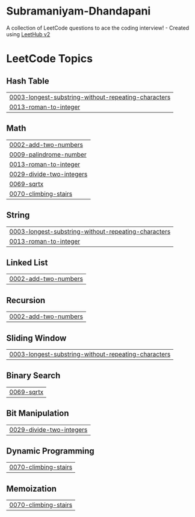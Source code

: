 # Subramaniyam-Dhandapani
A collection of LeetCode questions to ace the coding interview! - Created using [LeetHub v2](https://github.com/arunbhardwaj/LeetHub-2.0)

<!---LeetCode Topics Start-->
# LeetCode Topics
## Hash Table
|  |
| ------- |
| [0003-longest-substring-without-repeating-characters](https://github.com/Dhayal18/Subramaniyam-Dhandapani/tree/master/0003-longest-substring-without-repeating-characters) |
| [0013-roman-to-integer](https://github.com/Dhayal18/Subramaniyam-Dhandapani/tree/master/0013-roman-to-integer) |
## Math
|  |
| ------- |
| [0002-add-two-numbers](https://github.com/Dhayal18/Subramaniyam-Dhandapani/tree/master/0002-add-two-numbers) |
| [0009-palindrome-number](https://github.com/Dhayal18/Subramaniyam-Dhandapani/tree/master/0009-palindrome-number) |
| [0013-roman-to-integer](https://github.com/Dhayal18/Subramaniyam-Dhandapani/tree/master/0013-roman-to-integer) |
| [0029-divide-two-integers](https://github.com/Dhayal18/Subramaniyam-Dhandapani/tree/master/0029-divide-two-integers) |
| [0069-sqrtx](https://github.com/Dhayal18/Subramaniyam-Dhandapani/tree/master/0069-sqrtx) |
| [0070-climbing-stairs](https://github.com/Dhayal18/Subramaniyam-Dhandapani/tree/master/0070-climbing-stairs) |
## String
|  |
| ------- |
| [0003-longest-substring-without-repeating-characters](https://github.com/Dhayal18/Subramaniyam-Dhandapani/tree/master/0003-longest-substring-without-repeating-characters) |
| [0013-roman-to-integer](https://github.com/Dhayal18/Subramaniyam-Dhandapani/tree/master/0013-roman-to-integer) |
## Linked List
|  |
| ------- |
| [0002-add-two-numbers](https://github.com/Dhayal18/Subramaniyam-Dhandapani/tree/master/0002-add-two-numbers) |
## Recursion
|  |
| ------- |
| [0002-add-two-numbers](https://github.com/Dhayal18/Subramaniyam-Dhandapani/tree/master/0002-add-two-numbers) |
## Sliding Window
|  |
| ------- |
| [0003-longest-substring-without-repeating-characters](https://github.com/Dhayal18/Subramaniyam-Dhandapani/tree/master/0003-longest-substring-without-repeating-characters) |
## Binary Search
|  |
| ------- |
| [0069-sqrtx](https://github.com/Dhayal18/Subramaniyam-Dhandapani/tree/master/0069-sqrtx) |
## Bit Manipulation
|  |
| ------- |
| [0029-divide-two-integers](https://github.com/Dhayal18/Subramaniyam-Dhandapani/tree/master/0029-divide-two-integers) |
## Dynamic Programming
|  |
| ------- |
| [0070-climbing-stairs](https://github.com/Dhayal18/Subramaniyam-Dhandapani/tree/master/0070-climbing-stairs) |
## Memoization
|  |
| ------- |
| [0070-climbing-stairs](https://github.com/Dhayal18/Subramaniyam-Dhandapani/tree/master/0070-climbing-stairs) |
<!---LeetCode Topics End-->